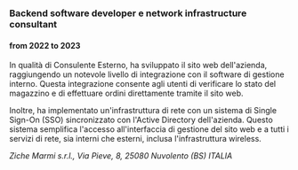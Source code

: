 
### Backend software developer e network infrastructure consultant
#### from 2022 to 2023

In qualità di Consulente Esterno, ha sviluppato il sito web dell'azienda, raggiungendo un notevole livello di integrazione con il software di gestione interno. Questa integrazione consente agli utenti di verificare lo stato del magazzino e di effettuare ordini direttamente tramite il sito web.

Inoltre, ha implementato un'infrastruttura di rete con un sistema di Single Sign-On (SSO) sincronizzato con l'Active Directory dell'azienda. Questo sistema semplifica l'accesso all'interfaccia di gestione del sito web e a tutti i servizi di rete, sia interni che esterni, inclusa l'infrastruttura wireless.

*Ziche Marmi s.r.l., Via Pieve, 8, 25080 Nuvolento (BS) ITALIA*

